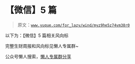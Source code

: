 # 【微信】5 篇

> 原文：[`www.yuque.com/for_lazy/wind/myz9he5z74vm38r0`](https://www.yuque.com/for_lazy/wind/myz9he5z74vm38r0)

以下为：【微信】5 篇相关风向标

完整生财周报和风向标见懒人专属群~

公众号懒人搜索，[懒人专属群分享](https://lazybook.fun/#/blog/group)